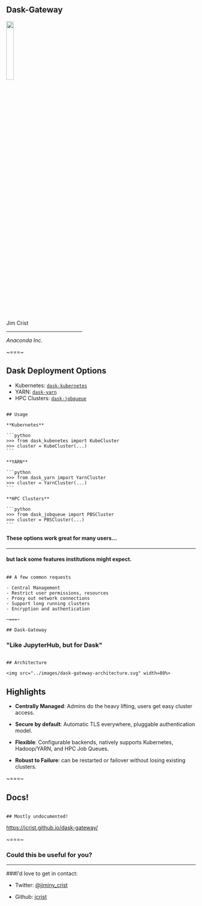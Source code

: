## Dask-Gateway

<img src="../images/dask_icon.svg" width=20%>

Jim Crist

<hr width=40%>

*Anaconda Inc.*


~===~

## Dask Deployment Options

- Kubernetes: [`dask-kubernetes`](https://kubernetes.dask.org/)
- YARN: [`dask-yarn`](https://yarn.dask.org/)
- HPC Clusters: [`dask-jobqueue`](https://jobqueue.dask.org/en/latest/)

~~~

## Usage

**Kubernetes**

```python
>>> from dask_kubenetes import KubeCluster
>>> cluster = KubeCluster(...)
```

**YARN**

```python
>>> from dask_yarn import YarnCluster
>>> cluster = YarnCluster(...)
```

**HPC Clusters**

```python
>>> from dask_jobqueue import PBSCluster
>>> cluster = PBSCluster(...)
```

~~~

#### These options work great for many users...

---

#### but lack some features institutions might expect.

~~~

## A few common requests

- Central Management
- Restrict user permissions, resources
- Proxy out network connections
- Support long running clusters
- Encryption and authentication

~===~

## Dask-Gateway

~~~

### "Like JupyterHub, but for Dask"

~~~

## Architecture

<img src="../images/dask-gateway-architecture.svg" width=80%>

~~~

## Highlights

- **Centrally Managed**: Admins do the heavy lifting, users get easy cluster
  access.

- **Secure by default**: Automatic TLS everywhere, pluggable authentication model.

- **Flexible**: Configurable backends, natively supports Kubernetes,
  Hadoop/YARN, and HPC Job Queues.

- **Robust to Failure**: can be restarted or failover without losing existing
  clusters.

~===~

## Docs!

~~~

## Mostly undocumented!

~~~

https://jcrist.github.io/dask-gateway/

~===~

### Could this be useful for you?

---

###I'd love to get in contact:

- Twitter: [@jiminy_crist](https://twitter.com/jiminy_crist)

- Github: [jcrist](https://github.com/jcrist)
